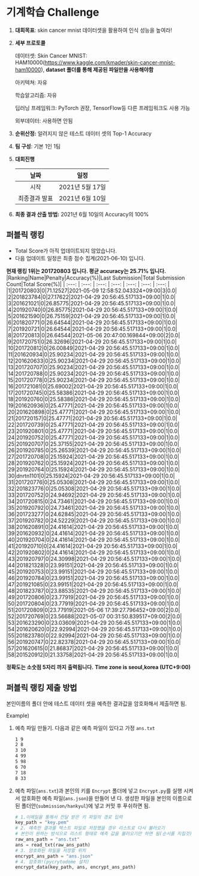 # **기계학습 Challenge**
1. **대회목표**: skin cancer mnist 데이터셋을 활용하여 인식 성능을 높여라!

2. **세부 프로토콜**

   데이터셋: Skin Cancer MNIST: HAM10000(https://www.kaggle.com/kmader/skin-cancer-mnist-ham10000), 
           **dataset 폴더를 통해 제공된 파일만을 사용해야함**

   아키텍쳐: 자유

   학습알고리즘: 자유

   딥러닝 프레임워크: PyTorch 권장, TensorFlow등 다른 프레임워크도 사용 가능

   외부데이터: 사용하면 안됨

3. **순위산정:** 알려지지 않은 테스트 데이터 셋의 Top-1 Accuracy

4. **팀 구성**: 기본 1인 1팀


5. **대회진행**

   |     날짜      |      일정       |
   | :-----------: | :-------------: |
   |     시작      | 2021년 5월 17일 |
   | 최종결과 발표 | 2021년 6월 10일  |

7. **최종 결과 산출 방법:** 2021년 6월 10일의 Accuracy의 100%


## 퍼블릭 랭킹

  
- Total Score가 아직 업데이트되지 않았습니다. 
 - 다음 업데이트 일정은 최종 점수 집계(2021-06-10) 입니다.
  
**현재 랭킹 1위는 201720803 입니다. 평균 accuracy는 25.71% 입니다.**
|Ranking|Name|Penalty|Accuracy(%)|Last Submission|Total Submission Count|Total Score(%)|
| :---: | :---: | :---: | :---: | :---: | :---: | :---: |
|1|201720803|0|71.12527|2021-05-09 12:58:52.043324+09:00|3|0.0|
|2|201823784|0|27.17622|2021-04-29 20:56:45.517133+09:00|1|0.0|
|3|201621021|0|26.85775|2021-04-29 20:56:45.517133+09:00|1|0.0|
|4|201920740|0|26.85775|2021-04-29 20:56:45.517133+09:00|1|0.0|
|5|201621590|0|26.75159|2021-04-29 20:56:45.517133+09:00|1|0.0|
|6|201820771|0|26.64544|2021-04-29 20:56:45.517133+09:00|1|0.0|
|7|201920721|0|26.64544|2021-04-29 20:56:45.517133+09:00|1|0.0|
|8|201720813|0|26.64544|2021-05-06 20:47:00.169844+09:00|2|0.0|
|9|201720751|0|26.32696|2021-04-29 20:56:45.517133+09:00|1|0.0|
|10|201720812|0|26.00849|2021-04-29 20:56:45.517133+09:00|1|0.0|
|11|201620934|0|25.90234|2021-04-29 20:56:45.517133+09:00|1|0.0|
|12|201620633|0|25.90234|2021-04-29 20:56:45.517133+09:00|1|0.0|
|13|201720707|0|25.90234|2021-04-29 20:56:45.517133+09:00|1|0.0|
|14|201720788|0|25.90234|2021-04-29 20:56:45.517133+09:00|1|0.0|
|15|201720778|0|25.90234|2021-04-29 20:56:45.517133+09:00|1|0.0|
|16|201721081|0|25.69002|2021-04-29 20:56:45.517133+09:00|1|0.0|
|17|201720745|0|25.58386|2021-04-29 20:56:45.517133+09:00|1|0.0|
|18|201920760|0|25.58386|2021-04-29 20:56:45.517133+09:00|1|0.0|
|19|201620936|0|25.47771|2021-04-29 20:56:45.517133+09:00|1|0.0|
|20|201620898|0|25.47771|2021-04-29 20:56:45.517133+09:00|1|0.0|
|21|201720157|0|25.47771|2021-04-29 20:56:45.517133+09:00|1|0.0|
|22|201720739|0|25.47771|2021-04-29 20:56:45.517133+09:00|1|0.0|
|23|201920801|0|25.47771|2021-04-29 20:56:45.517133+09:00|1|0.0|
|24|201920752|0|25.47771|2021-04-29 20:56:45.517133+09:00|1|0.0|
|25|201920707|0|25.37155|2021-04-29 20:56:45.517133+09:00|1|0.0|
|26|201920785|0|25.26539|2021-04-29 20:56:45.517133+09:00|1|0.0|
|27|201720708|0|25.15924|2021-04-29 20:56:45.517133+09:00|1|0.0|
|28|201920762|0|25.15924|2021-04-29 20:56:45.517133+09:00|1|0.0|
|29|201920764|0|25.15924|2021-04-29 20:56:45.517133+09:00|1|0.0|
|30|dnrtn1101|0|25.15924|2021-04-29 20:56:45.517133+09:00|1|0.0|
|31|201720776|0|25.05308|2021-04-29 20:56:45.517133+09:00|1|0.0|
|32|201823776|0|25.05308|2021-04-29 20:56:45.517133+09:00|1|0.0|
|33|201720752|0|24.94692|2021-04-29 20:56:45.517133+09:00|1|0.0|
|34|201720815|0|24.73461|2021-04-29 20:56:45.517133+09:00|1|0.0|
|35|201920792|0|24.73461|2021-04-29 20:56:45.517133+09:00|1|0.0|
|36|201723277|0|24.62845|2021-04-29 20:56:45.517133+09:00|1|0.0|
|37|201920782|0|24.52229|2021-04-29 20:56:45.517133+09:00|1|0.0|
|38|201620891|0|24.41614|2021-04-29 20:56:45.517133+09:00|1|0.0|
|39|201620932|0|24.41614|2021-04-29 20:56:45.517133+09:00|1|0.0|
|40|201920704|0|24.41614|2021-04-29 20:56:45.517133+09:00|1|0.0|
|41|201920710|0|24.41614|2021-04-29 20:56:45.517133+09:00|1|0.0|
|42|201920802|0|24.41614|2021-04-29 20:56:45.517133+09:00|1|0.0|
|43|201920797|0|24.30998|2021-04-29 20:56:45.517133+09:00|1|0.0|
|44|201821328|0|23.99151|2021-04-29 20:56:45.517133+09:00|1|0.0|
|45|201920753|0|23.99151|2021-04-29 20:56:45.517133+09:00|1|0.0|
|46|201920784|0|23.99151|2021-04-29 20:56:45.517133+09:00|1|0.0|
|47|201921085|0|23.99151|2021-04-29 20:56:45.517133+09:00|1|0.0|
|48|201823787|0|23.88535|2021-04-29 20:56:45.517133+09:00|1|0.0|
|49|201720806|0|23.77919|2021-04-29 20:56:45.517133+09:00|1|0.0|
|50|201720804|0|23.77919|2021-04-29 20:56:45.517133+09:00|1|0.0|
|51|201720809|0|23.77919|2021-05-06 17:39:27.796452+09:00|2|0.0|
|52|201720769|0|23.56688|2021-05-07 00:31:50.839517+09:00|2|0.0|
|53|201623290|0|23.03609|2021-04-29 20:56:45.517133+09:00|1|0.0|
|54|201620620|0|22.92994|2021-04-29 20:56:45.517133+09:00|1|0.0|
|55|201823780|0|22.92994|2021-04-29 20:56:45.517133+09:00|1|0.0|
|56|201920747|0|22.82378|2021-04-29 20:56:45.517133+09:00|1|0.0|
|57|201620615|0|21.86837|2021-04-29 20:56:45.517133+09:00|1|0.0|
|58|201520912|0|21.33758|2021-04-29 20:56:45.517133+09:00|1|0.0|


**정확도는 소숫점 5자리 까지 출력됩니다.**
**Time zone is seoul,korea (UTC+9:00)**
## 퍼블릭 랭킹 제출 방법

본인이름의 폴더 안에 테스트 데이터 셋을 예측한 결과값을 암호화해서 제출하면 됨.

Example) 

1. 예측 파일 만들기. 다음과 같은 예측 파일이 있다고 가정 `ans.txt`

   ```tex
   1 9
   2 8
   3 10
   4 99
   5 98
   6 70
   7 18
   8 33
   ```

2. 예측 파일(`ans.txt`)과 본인의 키를 `Encrypt` 폴더에 넣고 `Encrypt.py`를 실행 시켜서 암호화한 예측 파일(`ans.json`)을 만들어 낸 다. 생성한 파일을 본인의 이름으로 된 폴더안(`submission/hankyul`)에 넣고 커밋 후 푸쉬하면 됨.

   ```python
   # 1.이메일을 통해서 전달 받은 키 파일의 경로 입력
   key_path = "key.pem"
   # 2. 예측한 결과를 텍스트 파일로 저장했을 경우 리스트로 다시 불러오기
   # 본인이 원하는 방식으로 리스트 형태로 예측 값을 불러오기만 하면 됨(순서를 지킬것)
   raw_ans_path = "ans.txt"
   ans = read_txt(raw_ans_path)
   # 3. 암호화된 파일을 저장할 위치
   encrypt_ans_path = "ans.json"
   # 4. 암호화!(pycrytodome 설치)
   encrypt_data(key_path, ans, encrypt_ans_path)
   ```




